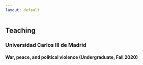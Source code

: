 ```yaml
---
layout: default
---
```


## Teaching

### Universidad Carlos III de Madrid

#### War, peace, and political violence (Undergraduate, Fall 2020)

